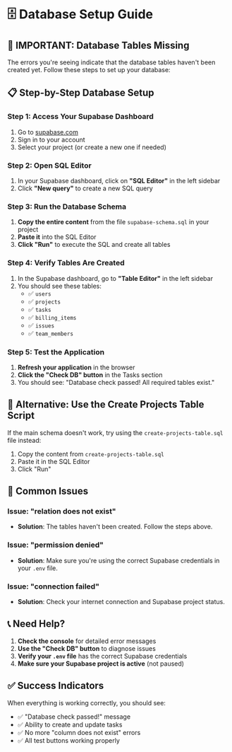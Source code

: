 # 🗄️ Database Setup Guide

## 🚨 **IMPORTANT: Database Tables Missing**

The errors you're seeing indicate that the database tables haven't been created yet. Follow these steps to set up your database:

## 📋 **Step-by-Step Database Setup**

### **Step 1: Access Your Supabase Dashboard**

1. Go to [supabase.com](https://supabase.com)
2. Sign in to your account
3. Select your project (or create a new one if needed)

### **Step 2: Open SQL Editor**

1. In your Supabase dashboard, click on **"SQL Editor"** in the left sidebar
2. Click **"New query"** to create a new SQL query

### **Step 3: Run the Database Schema**

1. **Copy the entire content** from the file `supabase-schema.sql` in your project
2. **Paste it** into the SQL Editor
3. **Click "Run"** to execute the SQL and create all tables

### **Step 4: Verify Tables Are Created**

1. In the Supabase dashboard, go to **"Table Editor"** in the left sidebar
2. You should see these tables:
   - ✅ `users`
   - ✅ `projects`
   - ✅ `tasks`
   - ✅ `billing_items`
   - ✅ `issues`
   - ✅ `team_members`

### **Step 5: Test the Application**

1. **Refresh your application** in the browser
2. **Click the "Check DB" button** in the Tasks section
3. You should see: "Database check passed! All required tables exist."

## 🔧 **Alternative: Use the Create Projects Table Script**

If the main schema doesn't work, try using the `create-projects-table.sql` file instead:

1. Copy the content from `create-projects-table.sql`
2. Paste it in the SQL Editor
3. Click "Run"

## 🚨 **Common Issues**

### **Issue: "relation does not exist"**
- **Solution**: The tables haven't been created. Follow the steps above.

### **Issue: "permission denied"**
- **Solution**: Make sure you're using the correct Supabase credentials in your `.env` file.

### **Issue: "connection failed"**
- **Solution**: Check your internet connection and Supabase project status.

## 📞 **Need Help?**

1. **Check the console** for detailed error messages
2. **Use the "Check DB" button** to diagnose issues
3. **Verify your `.env` file** has the correct Supabase credentials
4. **Make sure your Supabase project is active** (not paused)

## ✅ **Success Indicators**

When everything is working correctly, you should see:
- ✅ "Database check passed!" message
- ✅ Ability to create and update tasks
- ✅ No more "column does not exist" errors
- ✅ All test buttons working properly 